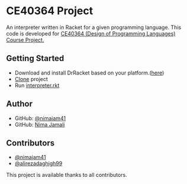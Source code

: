 # CE40364 Project
An interpreter written in Racket for a given programming language. This code is developed for [CE40364 (Design of Programming Languages) Course Project.](http://ce.sharif.edu/courses/99-00/1/ce364-1/index.php)

## Getting Started
- Download and install DrRacket based on your platform.([here](https://download.racket-lang.org/))
- [Clone](https://github.com/alirezadaghigh99/PL-Project) project
- Run [interpreter.rkt](https://github.com/alirezadaghigh99/PL-Project/blob/master/interpreter.rkt)

## Author
- GitHub: [@nimajam41](https://github.com/nimajam41)
- GitHub: [Nima Jamali](https://www.linkedin.com/in/nima-jamali-5b1521195/)

## Contributors
- [@nimajam41](https://github.com/nimajam41)
- [@alirezadaghigh99](https://github.com/alirezadaghigh99)

This project is available thanks to all contributors.

